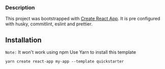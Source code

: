 ### Description

This project was bootstrapped with [Create React App](https://github.com/facebook/create-react-app). It is pre configured with husky, commitlint, eslint and prettier.

## Installation

`Note:` It won't work using npm
Use Yarn to install this template

```
yarn create react-app my-app --template quickstarter
```
